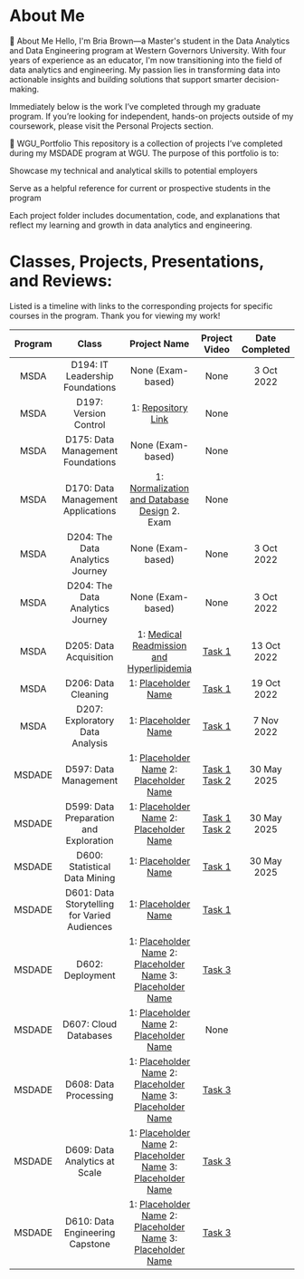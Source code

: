 # About Me

👋 About Me
Hello, I'm Bria Brown—a Master's student in the Data Analytics and Data Engineering program at Western Governors University. With four years of experience as an educator, I'm now transitioning into the field of data analytics and engineering. My passion lies in transforming data into actionable insights and building solutions that support smarter decision-making.

Immediately below is the work I’ve completed through my graduate program. If you’re looking for independent, hands-on projects outside of my coursework, please visit the Personal Projects section.

📁 WGU_Portfolio
This repository is a collection of projects I’ve completed during my MSDADE program at WGU. The purpose of this portfolio is to:

Showcase my technical and analytical skills to potential employers

Serve as a helpful reference for current or prospective students in the program

Each project folder includes documentation, code, and explanations that reflect my learning and growth in data analytics and engineering.


# Classes, Projects, Presentations, and Reviews:

Listed is a timeline with links to the corresponding projects for specific courses in the program. Thank you for viewing my work!

| Program |Class                             |Project Name                                                             | Project Video                                                                      | Date Completed          |
|:-------:|:--------------------------------:|:-----------------------------------------------------------------------:|:----------------------------------------------------------------------------------:|:-----------------------:|
| MSDA    | D194: IT Leadership Foundations | None (Exam-based)                                                       | None                                                                               | 3 Oct 2022              |
| MSDA    | D197: Version Control | 1: [Repository Link](https://gitlab.com/learning_gitlab5183011/d197)                                                      | None                                                                               |             |
| MSDA    | D175: Data Management Foundations | None (Exam-based)                                                      | None                                                                               |             |
| MSDA    | D170: Data Management Applications | 1: [Normalization and Database Design](https://drive.google.com/file/d/16bTkRjht4F4MNcPG6sw9sS2NHY8GCtPV/view?usp=sharing) 2. Exam                                                      | None                                                                               |             |
| MSDA    | D204: The Data Analytics Journey | None (Exam-based)                                                       | None                                                                               | 3 Oct 2022              |
| MSDA    | D204: The Data Analytics Journey | None (Exam-based)                                                       | None                                                                               | 3 Oct 2022              |
| MSDA    | D205: Data Acquisition           | 1: [Medical Readmission and Hyperlipidemia](https://drive.google.com/file/d/1NsF8FAAydrtUgMOyRgWwavu7OtJqX1t1/view?usp=drive_link)                                                 | [Task 1]()                                                                         | 13 Oct 2022             |
| MSDA    | D206: Data Cleaning              | 1: [Placeholder Name]()                                                 | [Task 1]()                                                                         | 19 Oct 2022             |
| MSDA    | D207: Exploratory Data Analysis  | 1: [Placeholder Name]()                                                 | [Task 1]()                                                                         | 7 Nov 2022              |
| MSDADE    | D597: Data Management        | 1: [Placeholder Name]() 2: [Placeholder Name]()                         | [Task 1]() [Task 2]()                                                              | 30 May 2025             |
| MSDADE    | D599: Data Preparation and Exploration              | 1: [Placeholder Name]() 2: [Placeholder Name]()                         | [Task 1]() [Task 2]()                                                              | 30 May 2025            |
| MSDADE    | D600: Statistical Data Mining | 1: [Placeholder Name]()                                                 | [Task 1]()                                                                         | 30 May 2025             |
| MSDADE    | D601: Data Storytelling for Varied Audiences  | 1: [Placeholder Name]()                                                 | [Task 1]()                                                                         |              |
| MSDADE    | D602: Deployment            | 1: [Placeholder Name]() 2: [Placeholder Name]() 3: [Placeholder Name]() | [Task 3]()                                                                         |             |
| MSDADE    | D607: Cloud Databases     | 1: [Placeholder Name]() 2: [Placeholder Name]()                         | None                                                                               |             |
| MSDADE    | D608: Data Processing | 1: [Placeholder Name]() 2: [Placeholder Name]() 3: [Placeholder Name]() | [Task 3]()                                                                         |             |
| MSDADE    | D609: Data Analytics at Scale | 1: [Placeholder Name]() 2: [Placeholder Name]() 3: [Placeholder Name]() | [Task 3]()                                                                         |             |
| MSDADE    | D610: Data Engineering Capstone | 1: [Placeholder Name]() 2: [Placeholder Name]() 3: [Placeholder Name]() | [Task 3]()                                                                         |             |

